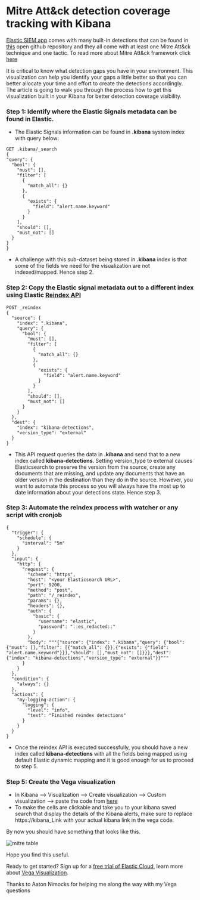 # Mitre Att&ck detection coverage tracking with Kibana

[Elastic SIEM app](https://www.elastic.co/siem) comes with many built-in detections that can be found in [this](https://github.com/elastic/detection-rules) open github repository and they all come with at least one Mitre Att&ck technique and one tactic. To read more about Mitre Att&ck framework click [here](https://attack.mitre.org/)


It is critical to know what detection gaps you have in your environment. This visualization can help you identify your gaps a little better so that you can better allocate your time and effort to create the detections accordingly. The article is going to walk you through the process how to get this visualization built in your Kibana for better detection coverage visibility.

### Step 1: Identify where the Elastic Signals metadata can be found in Elastic. 
  - The Elastic Signals information can be found in **.kibana** system index with query below:
  ```
GET .kibana/_search
{
  "query": {
    "bool": {
      "must": [],
      "filter": [
        {
          "match_all": {}
        },
        {
          "exists": {
            "field": "alert.name.keyword"
          }
        }
      ],
      "should": [],
      "must_not": []
    }
  }
}
````

- A challenge with this sub-dataset being stored in **.kibana** index is that some of the fields we need for the visualization are not indexed/mapped. Hence step 2.

### Step 2: Copy the Elastic signal metadata out to a different index using Elastic [Reindex API](https://www.elastic.co/guide/en/elasticsearch/reference/current/docs-reindex.html)

```
POST _reindex
{
  "source": {
    "index": ".kibana",
    "query": {
      "bool": {
        "must": [],
        "filter": [
          {
            "match_all": {}
          },
          {
            "exists": {
              "field": "alert.name.keyword"
            }
          }
        ],
        "should": [],
        "must_not": []
      }
    }
  },
  "dest": {
    "index": "kibana-detections",
    "version_type": "external"
  }
}
```
- This API request queries the data in **.kibana** and send that to a new index called **kibana-detections**. Setting version_type to external causes Elasticsearch to preserve the version from the source, create any documents that are missing, and update any documents that have an older version in the destination than they do in the source. However, you want to automate this process so you will always have the most up to date information about your detections state. Hence step 3.


### Step 3: Automate the reindex process with watcher or any script with cronjob
```
{
  "trigger": {
    "schedule": {
      "interval": "5m"
    }
  },
  "input": {
    "http": {
      "request": {
        "scheme": "https",
        "host": "<your Elasticsearch URL>",
        "port": 9200,
        "method": "post",
        "path": "/_reindex",
        "params": {},
        "headers": {},
        "auth": {
          "basic": {
            "username": "elastic",
            "password": "::es_redacted::"
          }
        },
        "body": """{"source": {"index": ".kibana","query": {"bool": {"must": [],"filter": [{"match_all": {}},{"exists": {"field": "alert.name.keyword"}}],"should": [],"must_not": []}}},"dest": {"index": "kibana-detections","version_type": "external"}}"""
      }
    }
  },
  "condition": {
    "always": {}
  },
  "actions": {
    "my-logging-action": {
      "logging": {
        "level": "info",
        "text": "Finished reindex detections"
      }
    }
  }
}

```

- Once the reindex API is executed successfully, you should have a new index called **kibana-detections** with all the fields being mapped using default Elastic dynamic mapping and it is good enough for us to proceed to step 5.

### Step 5:  Create the Vega visualization
- In Kibana --> Visualization --> Create visualization --> Custom visualization --> paste the code from [here](./VegaCode/vega_viz.json)
- To make the cells are clickable and take you to your kibana saved search that display the details of the Kibana alerts, make sure to replace https://kibana_Link with your actual kibana link in the vega code. 


By now you should have something that looks like this. 

![mitre table](./pictures/mitre_table.png)



Hope you find this useful.

Ready to get started? Sign up for a [free trial of Elastic Cloud](https://www.elastic.co/cloud/), learn more about [Vega Visualization](https://www.elastic.co/webinars/vega-plugin-custom-visualizations-with-kibana).

Thanks to Aaton Nimocks for helping me along the way with my Vega questions
